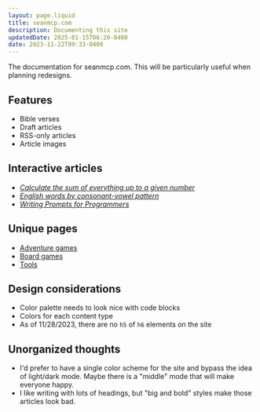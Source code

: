 ```yaml
---
layout: page.liquid
title: seanmcp.com
description: Documenting this site
updatedDate: 2025-01-15T06:20-0400
date: 2023-11-22T09:33-0400
---
```


The documentation for seanmcp.com. This will be particularly useful when
planning redesigns.

## Features

- Bible verses
- Draft articles
- RSS-only articles
- Article images

## Interactive articles

- [_Calculate the sum of everything up to a given number_](/articles/calculating-the-sum-of-everything-up-to-a-given-number)
- [_English words by consonant-vowel pattern_](/articles/english-words-by-consonant-vowel-pattern)
- [_Writing Prompts for Programmers_](/resources/writing-prompts-for-programmers)

## Unique pages

- [Adventure games](/adventure-games)
- [Board games](/board-games)
- [Tools](/tools)

## Design considerations

- Color palette needs to look nice with code blocks
- Colors for each content type
- As of 11/28/2023, there are no `h5` of `h6` elements on the site

## Unorganized thoughts

- I'd prefer to have a single color scheme for the site and bypass the idea of
  light/dark mode. Maybe there is a "middle" mode that will make everyone happy.
- I like writing with lots of headings, but "big and bold" styles make those
  articles look bad.
